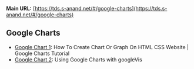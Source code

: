 **Main URL:** [https://tds.s-anand.net/#/google-charts](https://tds.s-anand.net/#/google-charts)

## Google Charts

- [Google Chart 1](https://youtu.be/-DQP4fpmJpc): How To Create Chart Or Graph On HTML CSS Website | Google Charts Tutorial
- [Google Chart 2](https://youtu.be/6tx58ZZGxrI): Using Google Charts with googleVis
